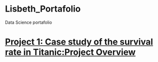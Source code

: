 # Lisbeth_Portafolio
Data Science portafolio
# [Project 1: Case study of the survival rate in Titanic:Project Overview](https://github.com/lilosa88/Data-Science-Portafolio-/tree/lilosa88-TITANIC)
